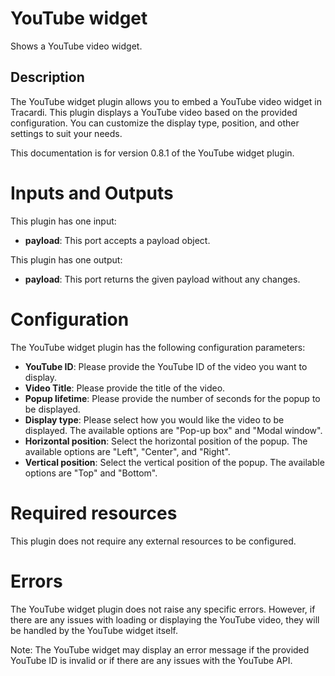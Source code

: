 # YouTube widget

Shows a YouTube video widget.

## Description

The YouTube widget plugin allows you to embed a YouTube video widget in Tracardi. This plugin displays a YouTube video
based on the provided configuration. You can customize the display type, position, and other settings to suit your
needs.

This documentation is for version 0.8.1 of the YouTube widget plugin.

# Inputs and Outputs

This plugin has one input:

- **payload**: This port accepts a payload object.

This plugin has one output:

- **payload**: This port returns the given payload without any changes.

# Configuration

The YouTube widget plugin has the following configuration parameters:

- **YouTube ID**: Please provide the YouTube ID of the video you want to display.
- **Video Title**: Please provide the title of the video.
- **Popup lifetime**: Please provide the number of seconds for the popup to be displayed.
- **Display type**: Please select how you would like the video to be displayed. The available options are "Pop-up box"
  and "Modal window".
- **Horizontal position**: Select the horizontal position of the popup. The available options are "Left", "Center",
  and "Right".
- **Vertical position**: Select the vertical position of the popup. The available options are "Top" and "Bottom".

# Required resources

This plugin does not require any external resources to be configured.

# Errors

The YouTube widget plugin does not raise any specific errors. However, if there are any issues with loading or
displaying the YouTube video, they will be handled by the YouTube widget itself.

Note: The YouTube widget may display an error message if the provided YouTube ID is invalid or if there are any issues
with the YouTube API.
